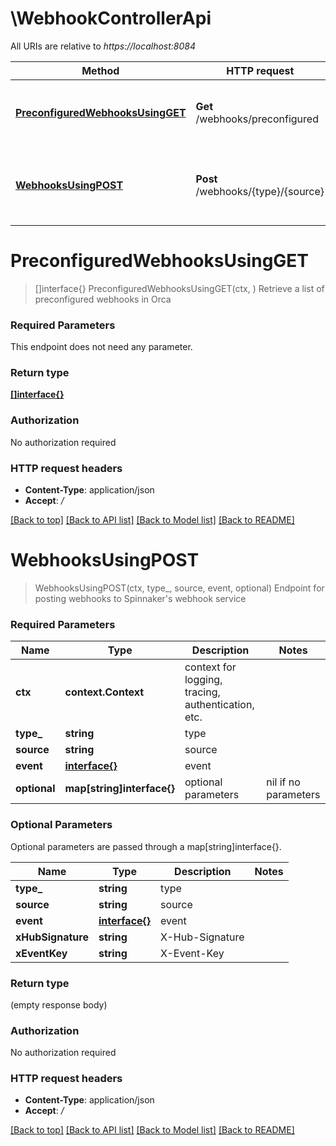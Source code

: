 # \WebhookControllerApi

All URIs are relative to *https://localhost:8084*

Method | HTTP request | Description
------------- | ------------- | -------------
[**PreconfiguredWebhooksUsingGET**](WebhookControllerApi.md#PreconfiguredWebhooksUsingGET) | **Get** /webhooks/preconfigured | Retrieve a list of preconfigured webhooks in Orca
[**WebhooksUsingPOST**](WebhookControllerApi.md#WebhooksUsingPOST) | **Post** /webhooks/{type}/{source} | Endpoint for posting webhooks to Spinnaker&#39;s webhook service


# **PreconfiguredWebhooksUsingGET**
> []interface{} PreconfiguredWebhooksUsingGET(ctx, )
Retrieve a list of preconfigured webhooks in Orca

### Required Parameters
This endpoint does not need any parameter.

### Return type

[**[]interface{}**](interface{}.md)

### Authorization

No authorization required

### HTTP request headers

 - **Content-Type**: application/json
 - **Accept**: */*

[[Back to top]](#) [[Back to API list]](../README.md#documentation-for-api-endpoints) [[Back to Model list]](../README.md#documentation-for-models) [[Back to README]](../README.md)

# **WebhooksUsingPOST**
> WebhooksUsingPOST(ctx, type_, source, event, optional)
Endpoint for posting webhooks to Spinnaker's webhook service

### Required Parameters

Name | Type | Description  | Notes
------------- | ------------- | ------------- | -------------
 **ctx** | **context.Context** | context for logging, tracing, authentication, etc.
  **type_** | **string**| type | 
  **source** | **string**| source | 
  **event** | [**interface{}**](interface{}.md)| event | 
 **optional** | **map[string]interface{}** | optional parameters | nil if no parameters

### Optional Parameters
Optional parameters are passed through a map[string]interface{}.

Name | Type | Description  | Notes
------------- | ------------- | ------------- | -------------
 **type_** | **string**| type | 
 **source** | **string**| source | 
 **event** | [**interface{}**](interface{}.md)| event | 
 **xHubSignature** | **string**| X-Hub-Signature | 
 **xEventKey** | **string**| X-Event-Key | 

### Return type

 (empty response body)

### Authorization

No authorization required

### HTTP request headers

 - **Content-Type**: application/json
 - **Accept**: */*

[[Back to top]](#) [[Back to API list]](../README.md#documentation-for-api-endpoints) [[Back to Model list]](../README.md#documentation-for-models) [[Back to README]](../README.md)

